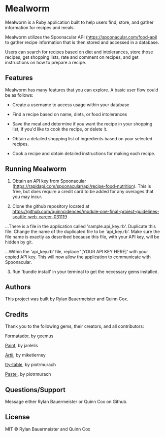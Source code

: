 
# Mealworm

Mealworm is a Ruby application built to help users find, store, and gather information for recipes and meals.

Mealworm utilizes the Spoonacular API (https://spoonacular.com/food-api) to gather recipe information that is then stored and accessed in a database.

Users can search for recipes based on diet and intolerances, store those recipes, get shopping lists, rate and comment on recipes, and get instructions on how to prepare a recipe.


## Features

Mealworm has many features that you can explore.  A basic user flow could be as follows:

  - Create a username to access usage within your database

  - Find a recipe based on name, diets, or food intolerances

  - Save the meal and determine if you want the recipe in your shopping list, if you'd like to cook the recipe, or delete it.

  - Obtain a detailed shopping list of ingredients based on your selected recipes.

  - Cook a recipe and obtain detailed instructions for making each recipe.


## Running Mealworm

1. Obtain an API key from Spoonacular (https://rapidapi.com/spoonacular/api/recipe-food-nutrition).  This is free, but does require a credit card to be added for any overages that you may incur.

2. Clone the github repository located at https://github.com/quinncidences/module-one-final-project-guidelines-seattle-web-career-031119

...There is a file in the application called 'sample.api_key.rb'. Duplicate this file.  Change the name of the duplicated file to be 'api_key.rb'.  Make sure the file name is exactly as described because this file, with your API key, will be hidden by git.

...Within the 'api_key.rb' file, replace '[YOUR API KEY HERE]' with your copied API key.  This will now allow the application to communicate with Spoonacular.

3. Run 'bundle install' in your terminal to get the necessary gems installed.


## Authors

This project was built by Rylan Bauermeister and Quinn Cox.


## Credits
Thank you to the following gems, their creators, and all contributors:

[Formatador](https://github.com/geemus/formatador), by geemus

[Paint](https://github.com/janlelis/paint), by janlelis

[Artii](https://github.com/miketierney/artii), by miketierney

[tty-table](https://github.com/piotrmurach/tty-table), by piotrmurach

[Pastel](https://github.com/piotrmurach/pastel), by piotrmurach


## Questions/Support
Message either Rylan Bauermeister or Quinn Cox on Github.

## License
MIT © Rylan Bauermeister and Quinn Cox
